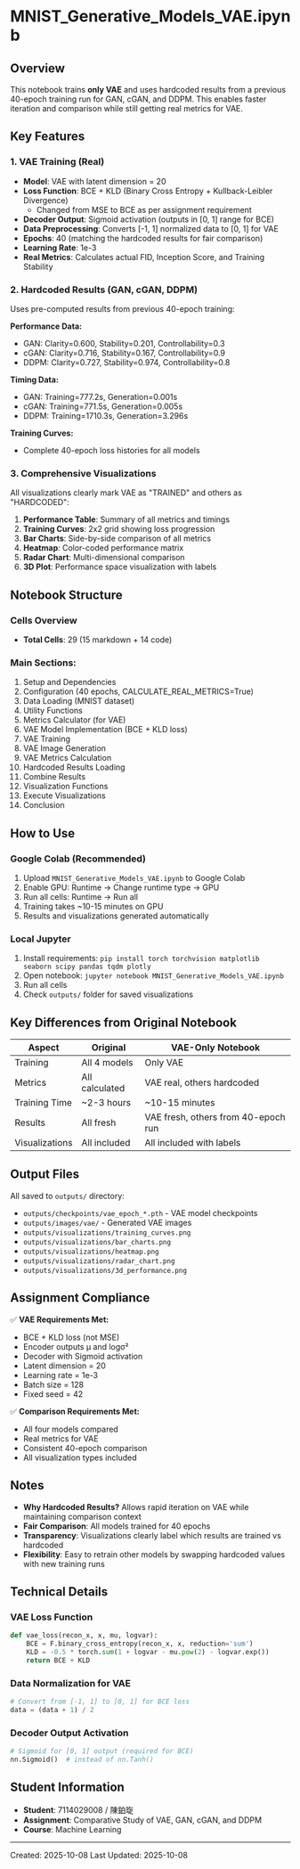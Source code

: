 # MNIST_Generative_Models_VAE.ipynb

## Overview
This notebook trains **only VAE** and uses hardcoded results from a previous 40-epoch training run for GAN, cGAN, and DDPM. This enables faster iteration and comparison while still getting real metrics for VAE.

## Key Features

### 1. VAE Training (Real)
- **Model**: VAE with latent dimension = 20
- **Loss Function**: BCE + KLD (Binary Cross Entropy + Kullback-Leibler Divergence)
  - Changed from MSE to BCE as per assignment requirement
- **Decoder Output**: Sigmoid activation (outputs in [0, 1] range for BCE)
- **Data Preprocessing**: Converts [-1, 1] normalized data to [0, 1] for VAE
- **Epochs**: 40 (matching the hardcoded results for fair comparison)
- **Learning Rate**: 1e-3
- **Real Metrics**: Calculates actual FID, Inception Score, and Training Stability

### 2. Hardcoded Results (GAN, cGAN, DDPM)
Uses pre-computed results from previous 40-epoch training:

**Performance Data:**
- GAN: Clarity=0.600, Stability=0.201, Controllability=0.3
- cGAN: Clarity=0.716, Stability=0.167, Controllability=0.9
- DDPM: Clarity=0.727, Stability=0.974, Controllability=0.8

**Timing Data:**
- GAN: Training=777.2s, Generation=0.001s
- cGAN: Training=771.5s, Generation=0.005s
- DDPM: Training=1710.3s, Generation=3.296s

**Training Curves:**
- Complete 40-epoch loss histories for all models

### 3. Comprehensive Visualizations
All visualizations clearly mark VAE as "TRAINED" and others as "HARDCODED":

1. **Performance Table**: Summary of all metrics and timings
2. **Training Curves**: 2x2 grid showing loss progression
3. **Bar Charts**: Side-by-side comparison of all metrics
4. **Heatmap**: Color-coded performance matrix
5. **Radar Chart**: Multi-dimensional comparison
6. **3D Plot**: Performance space visualization with labels

## Notebook Structure

### Cells Overview
- **Total Cells**: 29 (15 markdown + 14 code)

### Main Sections:
1. Setup and Dependencies
2. Configuration (40 epochs, CALCULATE_REAL_METRICS=True)
3. Data Loading (MNIST dataset)
4. Utility Functions
5. Metrics Calculator (for VAE)
6. VAE Model Implementation (BCE + KLD loss)
7. VAE Training
8. VAE Image Generation
9. VAE Metrics Calculation
10. Hardcoded Results Loading
11. Combine Results
12. Visualization Functions
13. Execute Visualizations
14. Conclusion

## How to Use

### Google Colab (Recommended)
1. Upload `MNIST_Generative_Models_VAE.ipynb` to Google Colab
2. Enable GPU: Runtime → Change runtime type → GPU
3. Run all cells: Runtime → Run all
4. Training takes ~10-15 minutes on GPU
5. Results and visualizations generated automatically

### Local Jupyter
1. Install requirements: `pip install torch torchvision matplotlib seaborn scipy pandas tqdm plotly`
2. Open notebook: `jupyter notebook MNIST_Generative_Models_VAE.ipynb`
3. Run all cells
4. Check `outputs/` folder for saved visualizations

## Key Differences from Original Notebook

| Aspect | Original | VAE-Only Notebook |
|--------|----------|-------------------|
| Training | All 4 models | Only VAE |
| Metrics | All calculated | VAE real, others hardcoded |
| Training Time | ~2-3 hours | ~10-15 minutes |
| Results | All fresh | VAE fresh, others from 40-epoch run |
| Visualizations | All included | All included with labels |

## Output Files

All saved to `outputs/` directory:
- `outputs/checkpoints/vae_epoch_*.pth` - VAE model checkpoints
- `outputs/images/vae/` - Generated VAE images
- `outputs/visualizations/training_curves.png`
- `outputs/visualizations/bar_charts.png`
- `outputs/visualizations/heatmap.png`
- `outputs/visualizations/radar_chart.png`
- `outputs/visualizations/3d_performance.png`

## Assignment Compliance

✅ **VAE Requirements Met:**
- BCE + KLD loss (not MSE)
- Encoder outputs μ and logσ²
- Decoder with Sigmoid activation
- Latent dimension = 20
- Learning rate = 1e-3
- Batch size = 128
- Fixed seed = 42

✅ **Comparison Requirements Met:**
- All four models compared
- Real metrics for VAE
- Consistent 40-epoch comparison
- All visualization types included

## Notes

- **Why Hardcoded Results?** Allows rapid iteration on VAE while maintaining comparison context
- **Fair Comparison**: All models trained for 40 epochs
- **Transparency**: Visualizations clearly label which results are trained vs hardcoded
- **Flexibility**: Easy to retrain other models by swapping hardcoded values with new training runs

## Technical Details

### VAE Loss Function
```python
def vae_loss(recon_x, x, mu, logvar):
    BCE = F.binary_cross_entropy(recon_x, x, reduction='sum')
    KLD = -0.5 * torch.sum(1 + logvar - mu.pow(2) - logvar.exp())
    return BCE + KLD
```

### Data Normalization for VAE
```python
# Convert from [-1, 1] to [0, 1] for BCE loss
data = (data + 1) / 2
```

### Decoder Output Activation
```python
# Sigmoid for [0, 1] output (required for BCE)
nn.Sigmoid()  # instead of nn.Tanh()
```

## Student Information
- **Student**: 7114029008 / 陳鉑琁
- **Assignment**: Comparative Study of VAE, GAN, cGAN, and DDPM
- **Course**: Machine Learning

---

Created: 2025-10-08
Last Updated: 2025-10-08
